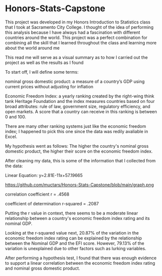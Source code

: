 # Honors-Stats-Capstone

This project was developed in my Honors Introduction to Statistics class that I took at Sacramento City College. I thought of the idea of performing this analysis because I have always had a fascination with different countries around the world. This project was a perfect combination for combining all the skill that I learned throughout the class and learning more about the world around me

This read me will serve as a visual summary as to how I carried out the project as well as the results as I found

To start off, I will define some terms:

nominal gross domestic product: a measure of a country’s GDP using current prices without adjusting for inflation

Economic Freedom Index:  a yearly ranking created by the right-wing think tank Heritage Foundation and the index measures countries based on four broad attributes: rule of law, government size, regulatory efficiency, and open markets. A score that a country can receive in this ranking is between 0 and 100.

There are many other ranking systems just like the economic freedom index; I happened to pick this one since the data was redily avaliable in Excel.

My hypothesis went as follows:
The higher the country's nominal gross domestic product, the higher their score on the economic freedom index.

After cleaning my data, this is some of the information that I collected from the data:

Linear Equation: y=2.81E-11x+57.19665

https://github.com/muctars/Honors-Stats-Capstone/blob/main/graph.png

correlation coefficient r = .4568

coefficient of determination r-squared = .2087

Putting the r value in context, there seems to be a moderate linear relationship between a country's economic freedom index rating and its nominal GDP.

Looking at the r-squared value next, 20.87% of the variation in the economic freedom index rating can be explained by the relationship between the Nominal GDP and the EFI score. However, 79.13% of the variation is unexplained due to other factors such as lurking variables.

After performing a hypothesis test, I found that there was enough evidence to support a linear correlation between the economic freedom index rating and nominal gross domestic product.
